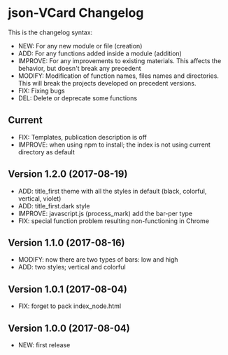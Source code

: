 
# json-VCard Changelog

This is the changelog syntax:
* NEW: For any new module or file (creation)
* ADD: For any functions added inside a module (addition)
* IMPROVE: For any improvements to existing materials.
This affects the behavior, but doesn't break any precedent
* MODIFY: Modification of function names, files names and directories.
This will break the projects developed on precedent versions.
* FIX: Fixing bugs
* DEL: Delete or deprecate some functions

## Current

* FIX: Templates, publication description is off
* IMPROVE: when using npm to install; the index is not using current directory as default 

## Version 1.2.0 (2017-08-19)

* ADD: title_first theme with all the styles in default (black, colorful, vertical, violet)
* ADD: title_first.dark style
* IMPROVE: javascript.js (process_mark) add the bar-per type
* FIX: special function problem resulting non-functioning in Chrome

## Version 1.1.0 (2017-08-16)

* MODIFY: now there are two types of bars: low and high
* ADD: two styles; vertical and colorful

## Version 1.0.1 (2017-08-04)

* FIX: forget to pack index_node.html

## Version 1.0.0 (2017-08-04)

* NEW: first release
